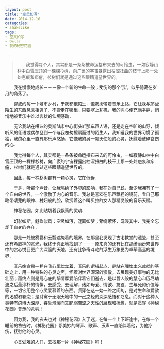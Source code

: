 ```yaml
---
layout: post
title: "空灵如泻"
date: 2014-12-10
categories:
- shakelike
tags:
- 空灵如泻
- Bella
- 我的秘密花园

---
```


>　　我觉得每个人，其实都是一条条被命运摆布来去的可怜虫，一如寂静山林中白雪压顶的一棵棵杉树，向广袤的宇宙裸露出枯涩扭曲的枝干上那一处处疤痕和疖瘤，杉树们就是通过这些眼睛遥望世界的。

　　我在慢慢地成长－－－像一个新的生命一般；受伤的那个‘我’，似乎隐藏在岁月的角落了。

　　挪威的每一个城市乡村，于我都很陌生．但我携带着音乐上路，它让我与那些陌生的东西息息相通了．不管走在哪里，只要塞上耳机，我的内心便充满平静，悄悄地被音乐中难以言状的仙境感动．

　　无论我站在嘈杂的奥斯陆市中心街头听那车声人语，还是走在空旷的山野，倾听风的低语或偶尔见到一个与我匆匆擦肩而过的陌生人，我知道我的世界习惯了孤独，我的心里一直有那乐声悠扬，它像我的另一颗天使般的心灵，抚慰着破碎哀伤的心．

　　我觉得每个人，其实都是一条条被命运摆布来去的可怜虫，一如寂静山林中白雪压顶的一棵棵杉树，向广袤的宇宙裸露出枯涩扭曲的枝干上那一处处疤痕和疖瘤，杉树们就是通过这些眼睛遥望世界的。

　　因此，每一株杉树都有一颗心灵，它在低诉．

　　于是，听那个声音，让我隔绝了外界的影响，我在对自己说，至少我拥有了一个自由的世界，一个激励了内心的音乐．我总是喜欢在乐声飘扬的镜前，看自己那略带凄楚的眼神、村妇般的脸，欣赏着这个叫贝拉的女人那精灵般的音乐天赋。

　　神秘花园，如此贴切着我飘荡的灵魂．

　　幻影如斯，魅歌似风；空灵如泻，迷离如梦；萦绕萦怀，沉浸其中．我完全忘却了自身的存在．

　　那是一处被雾霭和云翳遮掩着的境界，在那里我发现了古老教堂的遗迹，甚至还有希腊神的灵光，我终于真正地找到了－－－原来真的还有比在那绮丽纷繁世界中的赏心悦目更广大深邃的天地，还有比争奇斗艳的浮生万象更为卓荦高远的境界．

　　音乐像宫殿一样在我心里伫立着．音乐的逻辑起点，是站在理性主义成就的基础之上，用一种特殊的心灵之声，怀着对世界深深的崇敬，去展现美好事物的无比壮丽；而终点则是用心底的挚情厚爱陪伴着它们逝去，是以哲人般的慧心和历尽劫波之后最淳朴的情愫，去感受、去理解，诸如母爱、情欲、友谊、生与死的价值等等，一切它用整个心灵爱慕着的东西。贯穿在这一始一终之间的，是对生命和爱欲的渴望和眷恋；是对寓于无限天地中的一己之轻的深深感悟和叹息。而对于这种人类特有的博大深厚、睿哲澄廓而又脆弱苦涩之天性的展现和抚慰，就是贯穿《神秘花园》音乐的灵魂！

　　因为我，我的农夫也对《神秘花园》入了迷，在每一个上下班途中，在每一个睡前的祷告时，《神秘花园》那美妙的琴声、歌声、乐声一直陪伴着他，为他疗伤，抚慰他的心灵。

　　心灵受难的人们，去找那一片《神秘花园》吧！
